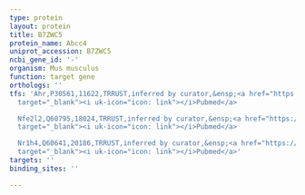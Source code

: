 ```yaml
---
type: protein
layout: protein
title: B7ZWC5
protein_name: Abcc4
uniprot_accession: B7ZWC5
ncbi_gene_id: '-'
organism: Mus musculus
function: target gene
orthologs: ''
tfs: 'Ahr,P30561,11622,TRRUST,inferred by curator,&ensp;<a href="https://www.ncbi.nlm.nih.gov/pubmed/?term=20395535%5Buid%5D+OR+29087512%5Buid%5D"
  target="_blank"><i uk-icon="icon: link"></i>Pubmed</a>

  Nfe2l2,Q60795,18024,TRRUST,inferred by curator,&ensp;<a href="https://www.ncbi.nlm.nih.gov/pubmed/?term=17668877%5Buid%5D+OR+20395535%5Buid%5D+OR+29087512%5Buid%5D"
  target="_blank"><i uk-icon="icon: link"></i>Pubmed</a>

  Nr1h4,Q60641,20186,TRRUST,inferred by curator,&ensp;<a href="https://www.ncbi.nlm.nih.gov/pubmed/?term=22291955%5Buid%5D+OR+29087512%5Buid%5D"
  target="_blank"><i uk-icon="icon: link"></i>Pubmed</a>'
targets: ''
binding_sites: ''

---
```

